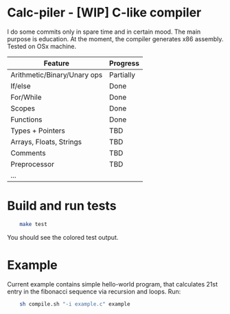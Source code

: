 # Calc-piler - [WIP] C-like compiler

I do some commits only in spare time and in certain mood. The main purpose is education.
At the moment, the compiler generates x86 assembly. Tested on OSx machine.

| Feature                     | Progress  |
|-----------------------------|-----------|
| Arithmetic/Binary/Unary ops | Partially |
| If/else                     | Done      |
| For/While                   | Done      |
| Scopes                      | Done      |
| Functions                   | Done      |
| Types + Pointers            | TBD       |
| Arrays, Floats, Strings     | TBD       |
| Comments                    | TBD       |
| Preprocessor                | TBD       |
| ...                         |           |


# Build and run tests
```bash
    make test
```
You should see the colored test output.

# Example
Current example contains simple hello-world program, that calculates 21st entry in the fibonacci sequence via recursion and loops.
Run:
```bash
    sh compile.sh "-i example.c" example
```
